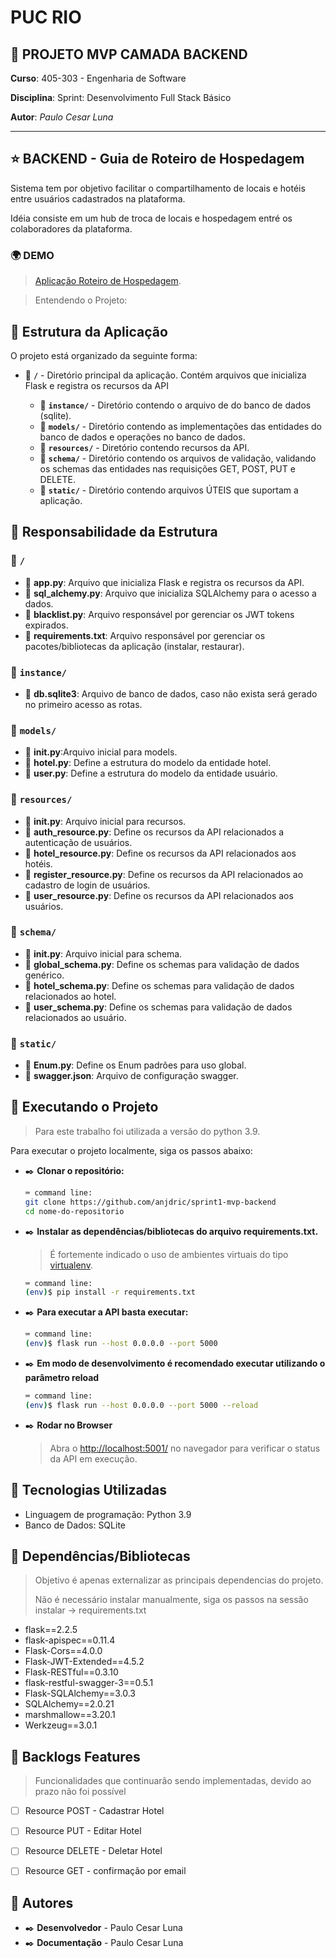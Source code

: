 # **PUC RIO**

## 🚀 **PROJETO MVP CAMADA BACKEND**

**Curso**: 405-303 - Engenharia de Software

**Disciplina**: Sprint: Desenvolvimento Full Stack Básico

**Autor**: _Paulo Cesar Luna_

---

## ⭐ BACKEND - Guia de Roteiro de Hospedagem

Sistema tem por objetivo facilitar o compartilhamento de locais e hotéis entre usuários cadastrados na plataforma.

Idéia consiste em um hub de troca de locais e hospedagem entré os colaboradores da plataforma.

### 🌍 DEMO
> [Aplicação Roteiro de Hospedagem](https://api.hotel-mvp.club).  


> Entendendo o Projeto:

## 📌 Estrutura da Aplicação

O projeto está organizado da seguinte forma:

- 📂 **`/`** - Diretório principal da aplicação.
   Contém arquivos que inicializa Flask e registra os recursos da API
  
  - 📁 **`instance/`** - Diretório contendo o arquivo de do banco de dados (sqlite).
  - 📁 **`models/`** - Diretório contendo as implementações das entidades do banco de dados e operações no banco de dados.      
  - 📁 **`resources/`** - Diretório contendo recursos da API.
  - 📁 **`schema/`** - Diretório contendo os arquivos de validação, validando os schemas das entidades nas requisições GET, POST, PUT e DELETE.
  - 📁 **`static/`** - Diretório contendo arquivos ÚTEIS que suportam a aplicação. 

## 📌 Responsabilidade da Estrutura

### 📂 `/`

- 📄 **app.py**: Arquivo que inicializa Flask e registra os recursos da API.
- 📄 **sql_alchemy.py**: Arquivo que inicializa SQLAlchemy para o acesso a dados.
- 📄 **blacklist.py**: Arquivo responsável por gerenciar os JWT tokens expirados.
- 📄 **requirements.txt**: Arquivo responsável por gerenciar os pacotes/bibliotecas da aplicação (instalar, restaurar).

### 📂 `instance/`

- 📄 **db.sqlite3**: Arquivo de banco de dados, caso não exista será gerado no primeiro acesso as rotas.

### 📂 `models/`

- 📄 **__init__.py**:Arquivo inicial para models.
- 📄 **hotel.py**: Define a estrutura do modelo da entidade hotel.
- 📄 **user.py**: Define a estrutura do modelo da entidade usuário.

### 📂 `resources/`

- 📄 **__init__.py**: Arquivo inicial para recursos.
- 📄 **auth_resource.py**: Define os recursos da API relacionados a autenticação de usuários.
- 📄 **hotel_resource.py**: Define os recursos da API relacionados aos hotéis.
- 📄 **register_resource.py**: Define os recursos da API relacionados ao cadastro de login de usuários.
- 📄 **user_resource.py**: Define os recursos da API relacionados aos usuários.

### 📂 `schema/`

- 📄 **__init__.py**: Arquivo inicial para schema.
- 📄 **global_schema.py**: Define os schemas para validação de dados genérico.
- 📄 **hotel_schema.py**: Define os schemas para validação de dados relacionados ao hotel.
- 📄 **user_schema.py**: Define os schemas para validação de dados relacionados ao usuário.

### 📂 `static/`

- 📄 **Enum.py**: Define os Enum padrões para uso global.
- 📄 **swagger.json**: Arquivo de configuração swagger.

## 📌 Executando o Projeto
  > Para este trabalho foi utilizada a versão do python 3.9.

Para executar o projeto localmente, siga os passos abaixo:

- ✒️ **Clonar o repositório:**


   ```bash
   ⌨️ command line:
   git clone https://github.com/anjdric/sprint1-mvp-backend
   cd nome-do-repositorio
   ```

- ✒️ **Instalar as dependências/bibliotecas do arquivo requirements.txt.**
  > É fortemente indicado o uso de ambientes virtuais do tipo [virtualenv](https://virtualenv.pypa.io/en/latest/installation.html).
  
     ```bash
     ⌨️ command line:
     (env)$ pip install -r requirements.txt
     ```


- ✒️ **Para executar a API basta executar:**

   ```bash
   ⌨️ command line:
   (env)$ flask run --host 0.0.0.0 --port 5000
   ```

- ✒️ **Em modo de desenvolvimento é recomendado executar utilizando o parâmetro reload**

   ```bash
   ⌨️ command line:
   (env)$ flask run --host 0.0.0.0 --port 5000 --reload
   ```

- ✒️ **Rodar no Browser**  
   > Abra o [http://localhost:5001/](http://127.0.0.1:5001) no navegador para verificar o status da API em execução.

## 📌 Tecnologias Utilizadas

- Linguagem de programação: Python 3.9
- Banco de Dados: SQLite

## 📌 Dependências/Bibliotecas
> Objetivo é apenas externalizar as principais dependencias do projeto.
> 
> Não é necessário instalar manualmente, siga os passos na sessão instalar -> requirements.txt

- flask==2.2.5
- flask-apispec==0.11.4
- Flask-Cors==4.0.0
- Flask-JWT-Extended==4.5.2
- Flask-RESTful==0.3.10
- flask-restful-swagger-3==0.5.1
- Flask-SQLAlchemy==3.0.3
- SQLAlchemy==2.0.21
- marshmallow==3.20.1
- Werkzeug==3.0.1  


## 📌 Backlogs Features
> Funcionalidades que continuarão sendo implementadas, devido ao prazo não foi possível 


- [ ] Resource POST - Cadastrar Hotel
- [ ] Resource PUT - Editar Hotel
- [ ] Resource DELETE - Deletar Hotel
- [ ] Resource GET - confirmação por email


## 📌 Autores

- ✒️ **Desenvolvedor** - Paulo Cesar Luna
- ✒️ **Documentação** - Paulo Cesar Luna
